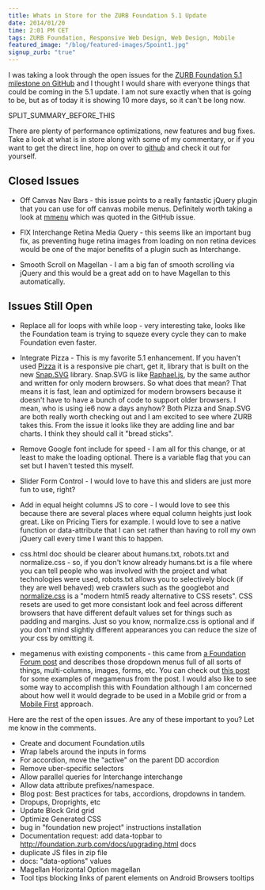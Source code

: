 ```yaml
---
title: Whats in Store for the ZURB Foundation 5.1 Update
date: 2014/01/20
time: 2:01 PM CET
tags: ZURB Foundation, Responsive Web Design, Web Design, Mobile
featured_image: "/blog/featured-images/5point1.jpg"
signup_zurb: "true"
---
```


I was taking a look through the open issues for the [ZURB Foundation 5.1 milestone on GitHub](https://github.com/zurb/foundation/issues?milestone=4&page=1) and I thought I would share with everyone things that could be coming in the 5.1 update. I am not sure exactly when that is going to be, but as of today it is showing 10 more days, so it can't be long now.

SPLIT\_SUMMARY\_BEFORE\_THIS

There are plenty of performance optimizations, new features and bug fixes. Take a look at what is in store along with some of my commentary, or if you want to get the direct line, hop on over to [github](https://github.com/zurb/foundation/issues?milestone=4&page=1) and check it out for yourself.

## Closed Issues

* Off Canvas Nav Bars - this issue points to a really fantastic jQuery plugin that you can use for off canvas mobile menus. Definitely worth taking a look at [mmenu](http://mmenu.frebsite.nl) which was quoted in the GitHub issue.

* FIX Interchange Retina Media Query - this seems like an important bug fix, as preventing huge retina images from loading on non retina devices would be one of the major benefits of a plugin such as Interchange.

* Smooth Scroll on Magellan - I am a big fan of smooth scrolling via jQuery and this would be a great add on to have Magellan to this automatically.

## Issues Still Open

* Replace all for loops with while loop - very interesting take, looks like the Foundation team is trying to squeze every cycle they can to make Foundation even faster.

* Integrate Pizza - This is my favorite 5.1 enhancement. If you haven't used [Pizza](http://zurb.com/playground/pizza-pie-charts) it is a responsive pie chart, get it, library that is built on the new [Snap.SVG](http://snapsvg.io/) library. Snap.SVG is like [Raphael.js](http://raphaeljs.com/), by the same author and written for only modern browsers. So what does that mean? That means it is fast, lean and optimized for modern browsers because it doesn't have to have a bunch of code to support older browsers. I mean, who is using ie6 now a days anyhow? Both Pizza and Snap.SVG are both really worth checking out and I am excited to see where ZURB takes this. From the issue it looks like they are adding line and bar charts. I think they should call it "bread sticks".

* Remove Google font include for speed - I am all for this change, or at least to make the loading optional. There is a variable flag that you can set but I haven't tested this myself.

* Slider Form Control - I would love to have this and sliders are just more fun to use, right?

* Add in equal height columns JS to core - I would love to see this because there are several places where equal column heights just look great. Like on Pricing Tiers for example. I would love to see a native function or data-attribute that I can set rather than having to roll my own jQuery call every time I want this to happen.

* css.html doc should be clearer about humans.txt, robots.txt and normalize.css - so, if you don't know already humans.txt is a file where you can tell people who was involved with the project and what technologies were used, robots.txt allows you to selectively block (if they are well behaved) web crawlers such as the googlebot and [normalize.css](http://necolas.github.io/normalize.css/) is a "modern html5 ready alternative to CSS resets". CSS resets are used to get more consistant look and feel across different browsers that have different default values set for things such as padding and margins. Just so you know, normalize.css is optional and if you don't mind slightly different appearances you can reduce the size of your css by omitting it.

* megamenus with existing components - this came from [a Foundation Forum post](http://foundation.zurb.com/forum/posts/232-megamenu) and describes those dropdown menus full of all sorts of things, multi-columns, images, forms, etc. You can check out [this post](http://www.designer-daily.com/mega-drop-down-navigation-menus-12796) for some examples of megamenus from the post. I would also like to see some way to accomplish this with Foundation although I am concerned about how well it would degrade to be used in a Mobile grid or from a [Mobile First](mobile-first-and-why-you-should-care) approach.

Here are the rest of the open issues. Are any of these important to you? Let me know in the comments.

* Create and document Foundation.utils
* Wrap labels around the inputs in forms
* For accordion, move the "active" on the parent DD accordion
* Remove uber-specific selectors
* Allow parallel queries for Interchange interchange
* Allow data attribute prefixes/namespace.
* Blog post: Best practices for tabs, accordions, dropdowns in tandem.
* Dropups, Droprights, etc
* Update Block Grid grid
* Optimize Generated CSS
* bug in "foundation new project" instructions installation
* Documentation request: add data-topbar to http://foundation.zurb.com/docs/upgrading.html docs
* duplicate JS files in zip file
* docs: "data-options" values
* Magellan Horizontal Option magellan
* Tool tips blocking links of parent elements on Android Browsers tooltips
